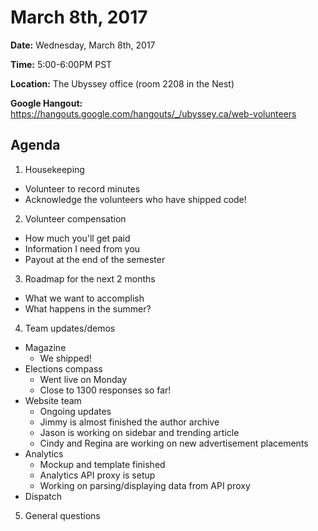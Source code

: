 # March 8th, 2017

**Date:** Wednesday, March 8th, 2017

**Time:** 5:00-6:00PM PST

**Location:** The Ubyssey office (room 2208 in the Nest)

**Google Hangout:** https://hangouts.google.com/hangouts/_/ubyssey.ca/web-volunteers

## Agenda

1. Housekeeping
 * Volunteer to record minutes
 * Acknowledge the volunteers who have shipped code!
2. Volunteer compensation
 * How much you'll get paid
 * Information I need from you
 * Payout at the end of the semester
3. Roadmap for the next 2 months
 * What we want to accomplish
 * What happens in the summer?
4. Team updates/demos
 * Magazine
   * We shipped!
 * Elections compass
   * Went live on Monday
   * Close to 1300 responses so far!
 * Website team
   * Ongoing updates 
   * Jimmy is almost finished the author archive
   * Jason is working on sidebar and trending article
   * Cindy and Regina are working on new advertisement placements
 * Analytics
   * Mockup and template finished
   * Analytics API proxy is setup
   * Working on parsing/displaying data from API proxy
 * Dispatch
5. General questions
